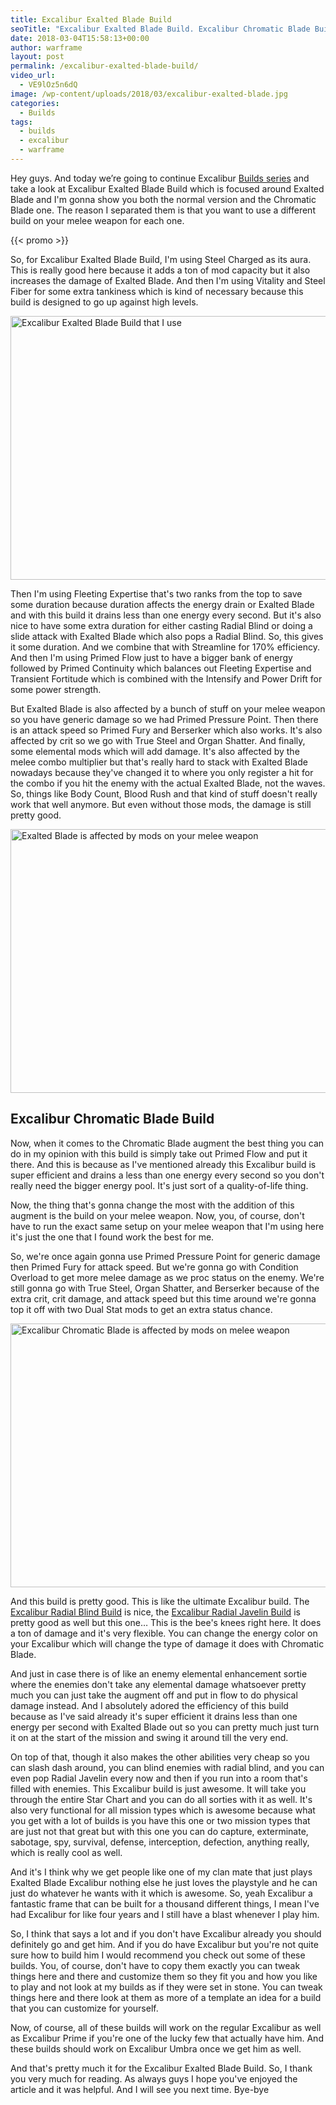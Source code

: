 ```yaml
---
title: Excalibur Exalted Blade Build
seoTitle: "Excalibur Exalted Blade Build. Excalibur Chromatic Blade Build."
date: 2018-03-04T15:58:13+00:00
author: warframe
layout: post
permalink: /excalibur-exalted-blade-build/
video_url:
  - VE9lOz5n6dQ
image: /wp-content/uploads/2018/03/excalibur-exalted-blade.jpg
categories:
  - Builds
tags:
  - builds
  - excalibur
  - warframe
---
```

Hey guys. And today we’re going to continue Excalibur [Builds series](https://warframeblog.com/warframe-builds/) and take a look at Excalibur Exalted Blade Build which is focused around Exalted Blade and I'm gonna show you both the normal version and the Chromatic Blade one. The reason I separated them is that you want to use a different build on your melee weapon for each one.<!--more-->

{{< promo >}}

So, for <span>Excalibur Exalted Blade Build, I'm using</span> Steel Charged as its aura. This is really good here because it adds a ton of mod capacity but it also increases the damage of Exalted Blade. And then I'm using Vitality and Steel Fiber for some extra tankiness which is kind of necessary because this build is designed to go up against high levels.

<img src="https://warframeblog.com/wp-content/uploads/2018/03/excalibur-exalted-blade-build-1024x576.png" title="Warframe Excalibur Exalted Blade Build" alt="Excalibur Exalted Blade Build that I use" width="750" height="422" class="alignnone size-large wp-image-1015" srcset="https://warframeblog.com/wp-content/uploads/2018/03/excalibur-exalted-blade-build-1024x576.png 1024w, https://warframeblog.com/wp-content/uploads/2018/03/excalibur-exalted-blade-build-300x169.png 300w, https://warframeblog.com/wp-content/uploads/2018/03/excalibur-exalted-blade-build-768x432.png 768w" sizes="(max-width: 750px) 100vw, 750px" />

Then I'm using Fleeting Expertise that's two ranks from the top to save some duration because duration affects the energy drain or Exalted Blade and with this build it drains less than one energy every second. But it's also nice to have some extra duration for either casting Radial Blind or doing a slide attack with Exalted Blade which also pops a Radial Blind. So, this gives it some duration. And we combine that with Streamline for 170% efficiency. And then I'm using Primed Flow just to have a bigger bank of energy followed by Primed Continuity which balances out Fleeting Expertise and Transient Fortitude which is combined with the Intensify and Power Drift for some power strength.

But Exalted Blade is also affected by a bunch of stuff on your melee weapon so you have generic damage so we had Primed Pressure Point. Then there is an attack speed so Primed Fury and Berserker which also works. It's also affected by crit so we go with True Steel and Organ Shatter. And finally, some elemental mods which will add damage. It's also affected by the melee combo multiplier but that's really hard to stack with Exalted Blade nowadays because they've changed it to where you only register a hit for the combo if you hit the enemy with the actual Exalted Blade, not the waves. So, things like Body Count, Blood Rush and that kind of stuff doesn't really work that well anymore. But even without those mods, the damage is still pretty good.

<img src="https://warframeblog.com/wp-content/uploads/2018/03/exalted-blade-melee-build-1024x576.png" title="Melee build for Excalibur Exalted Blade" alt="Exalted Blade is affected by mods on your melee weapon" width="750" height="422" class="alignnone size-large wp-image-1013" srcset="https://warframeblog.com/wp-content/uploads/2018/03/exalted-blade-melee-build-1024x576.png 1024w, https://warframeblog.com/wp-content/uploads/2018/03/exalted-blade-melee-build-300x169.png 300w, https://warframeblog.com/wp-content/uploads/2018/03/exalted-blade-melee-build-768x432.png 768w" sizes="(max-width: 750px) 100vw, 750px" />

## Excalibur Chromatic Blade Build

Now, when it comes to the Chromatic Blade augment the best thing you can do in my opinion with this build is simply take out Primed Flow and put it there. And this is because as I've mentioned already this Excalibur build is super efficient and drains a less than one energy every second so you don't really need the bigger energy pool. It's just sort of a quality-of-life thing.

Now, the thing that's gonna change the most with the addition of this augment is the build on your melee weapon. Now, you, of course, don't have to run the exact same setup on your melee weapon that I'm using here it's just the one that I found work the best for me.

So, we're once again gonna use Primed Pressure Point for generic damage then Primed Fury for attack speed. But we're gonna go with Condition Overload to get more melee damage as we proc status on the enemy. We're still gonna go with True Steel, Organ Shatter, and Berserker because of the extra crit, crit damage, and attack speed but this time around we're gonna top it off with two Dual Stat mods to get an extra status chance.

<img src="https://warframeblog.com/wp-content/uploads/2018/03/chromatic-blade-melee-build-1024x576.png" title="Melee build for Excalibur Chromatic Blade" alt="Excalibur Chromatic Blade is affected by mods on melee weapon" width="750" height="422" class="alignnone size-large wp-image-1018" srcset="https://warframeblog.com/wp-content/uploads/2018/03/chromatic-blade-melee-build-1024x576.png 1024w, https://warframeblog.com/wp-content/uploads/2018/03/chromatic-blade-melee-build-300x169.png 300w, https://warframeblog.com/wp-content/uploads/2018/03/chromatic-blade-melee-build-768x432.png 768w" sizes="(max-width: 750px) 100vw, 750px" />

And this build is pretty good. This is like the ultimate Excalibur build. The [Excalibur Radial Blind Build](https://warframeblog.com/excalibur-radial-blind-build/) is nice, the [Excalibur Radial Javelin Build](https://warframeblog.com/excalibur-radial-javelin-build/) is pretty good as well but this one&#8230; This is the bee's knees right here. It does a ton of damage and it's very flexible. You can change the energy color on your Excalibur which will change the type of damage it does with Chromatic Blade.

And just in case there is of like an enemy elemental enhancement sortie where the enemies don't take any elemental damage whatsoever pretty much you can just take the augment off and put in flow to do physical damage instead. And I absolutely adored the efficiency of this build because as I've said already it's super efficient it drains less than one energy per second with Exalted Blade out so you can pretty much just turn it on at the start of the mission and swing it around till the very end.

On top of that, though it also makes the other abilities very cheap so you can slash dash around, you can blind enemies with radial blind, and you can even pop Radial Javelin every now and then if you run into a room that's filled with enemies. This Excalibur build is just awesome. It will take you through the entire Star Chart and you can do all sorties with it as well. It's also very functional for all mission types which is awesome because what you get with a lot of builds is you have this one or two mission types that are just not that great but with this one you can do capture, exterminate, sabotage, spy, survival, defense, interception, defection, anything really, which is really cool as well.

And it's I think why we get people like one of my clan mate that just plays Exalted Blade Excalibur nothing else he just loves the playstyle and he can just do whatever he wants with it which is awesome. So, yeah Excalibur a fantastic frame that can be built for a thousand different things, I mean I've had Excalibur for like four years and I still have a blast whenever I play him.

So, I think that says a lot and if you don't have Excalibur already you should definitely go and get him. And if you do have Excalibur but you're not quite sure how to build him I would recommend you check out some of these builds. You, of course, don't have to copy them exactly you can tweak things here and there and customize them so they fit you and how you like to play and not look at my builds as if they were set in stone. You can tweak things here and there look at them as more of a template an idea for a build that you can customize for yourself.

Now, of course, all of these builds will work on the regular Excalibur as well as Excalibur Prime if you're one of the lucky few that actually have him. And these builds should work on Excalibur Umbra once we get him as well.

And that's pretty much it for the <span>Excalibur Exalted Blade Build</span>. So, I thank you very much for reading. As always guys I hope you've enjoyed the article and it was helpful. And I will see you next time. Bye-bye